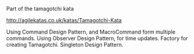 Part of the tamagotchi kata

http://agilekatas.co.uk/katas/Tamagotchi-Kata

Using Command Design Pattern, and MacroCommand form multiple commands.
Using Observer Design Pattern, for time updates.
Factory for creating Tamagotchi.
Singleton Design Pattern.
